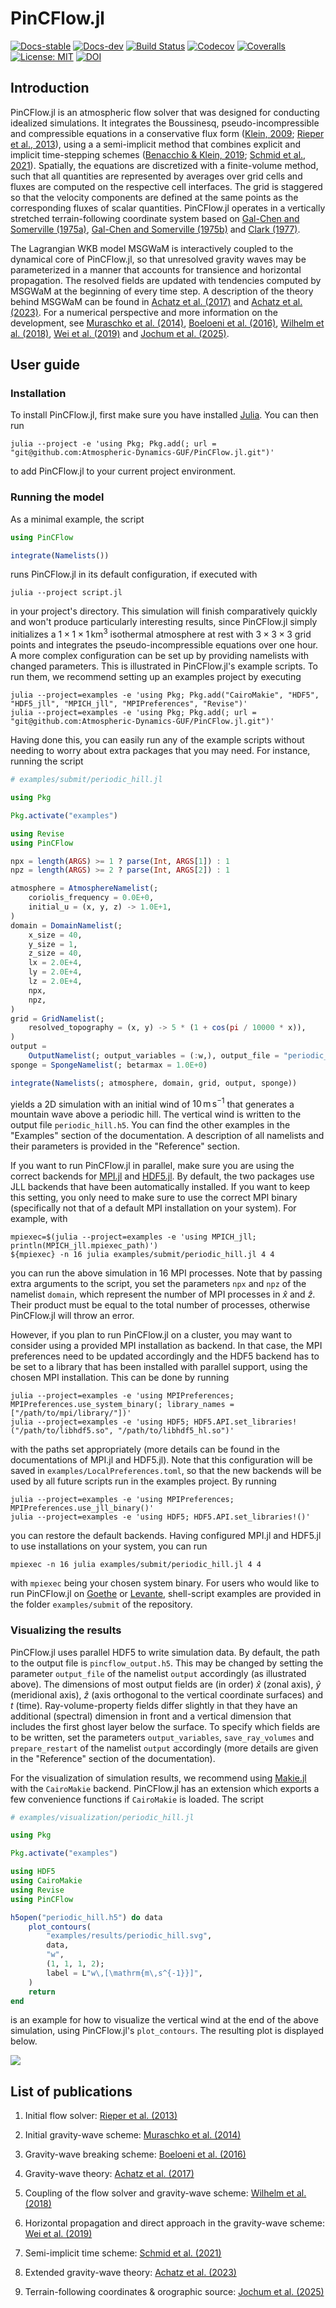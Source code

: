 # PinCFlow.jl

[![Docs-stable](https://img.shields.io/badge/docs-stable-blue.svg)](https://Atmospheric-Dynamics-GUF.github.io/PinCFlow.jl/stable)
[![Docs-dev](https://img.shields.io/badge/docs-dev-blue.svg)](https://Atmospheric-Dynamics-GUF.github.io/PinCFlow.jl/dev)
[![Build Status](https://github.com/Atmospheric-Dynamics-GUF/PinCFlow.jl/actions/workflows/CI.yml/badge.svg)](https://github.com/Atmospheric-Dynamics-GUF/PinCFlow.jl/actions?query=workflow%3ACI)
[![Codecov](https://codecov.io/gh/Atmospheric-Dynamics-GUF/PinCFlow.jl/branch/main/graph/badge.svg)](https://codecov.io/gh/Atmospheric-Dynamics-GUF/PinCFlow.jl)
[![Coveralls](https://coveralls.io/repos/github/Atmospheric-Dynamics-GUF/PinCFlow.jl/badge.svg?branch=main)](https://coveralls.io/github/Atmospheric-Dynamics-GUF/PinCFlow.jl?branch=main)
[![License: MIT](https://img.shields.io/badge/License-MIT-success.svg)](https://opensource.org/licenses/MIT)
[![DOI](https://zenodo.org/badge/DOI/10.5281/zenodo.17391579.svg)](https://doi.org/10.5281/zenodo.17391579)

## Introduction

PinCFlow.jl is an atmospheric flow solver that was designed for conducting idealized simulations. It integrates the Boussinesq, pseudo-incompressible and compressible equations in a conservative flux form ([Klein, 2009](https://doi.org/10.1007/s00162-009-0104-y); [Rieper et al., 2013](https://doi.org/10.1175/mwr-d-12-00026.1)), using a a semi-implicit method that combines explicit and implicit time-stepping schemes ([Benacchio & Klein, 2019](https://doi.org/10.1175/MWR-D-19-0073.1); [Schmid et al., 2021](https://doi.org/10.1175/MWR-D-21-0126.1)). Spatially, the equations are discretized with a finite-volume method, such that all quantities are represented by averages over grid cells and fluxes are computed on the respective cell interfaces. The grid is staggered so that the velocity components are defined at the same points as the corresponding fluxes of scalar quantities. PinCFlow.jl operates in a vertically stretched terrain-following coordinate system based on [Gal-Chen and Somerville (1975a)](https://doi.org/10.1016/0021-9991(75)90037-6), [Gal-Chen and Somerville (1975b)](https://doi.org/10.1016/0021-9991(75)90054-6) and [Clark (1977)](https://doi.org/10.1016/0021-9991(77)90057-2).

The Lagrangian WKB model MSGWaM is interactively coupled to the dynamical core of PinCFlow.jl, so that unresolved gravity waves may be parameterized in a manner that accounts for transience and horizontal propagation. The resolved fields are updated with tendencies computed by MSGWaM at the beginning of every time step. A description of the theory behind MSGWaM can be found in [Achatz et al. (2017)](https://doi.org/10.1002/qj.2926) and [Achatz et al. (2023)](https://doi.org/10.1063/5.0165180). For a numerical perspective and more information on the development, see [Muraschko et al. (2014)](https://doi.org/10.1002/qj.2381), [Boeloeni et al. (2016)](https://doi.org/10.1175/JAS-D-16-0069.1), [Wilhelm et al. (2018)](https://doi.org/10.1175/JAS-D-17-0289.1), [Wei et al. (2019)](https://doi.org/10.1175/JAS-D-18-0337.1) and [Jochum et al. (2025)](https://doi.org/10.1175/JAS-D-24-0158.1).

## User guide

### Installation

To install PinCFlow.jl, first make sure you have installed [Julia](https://docs.julialang.org/en/v1/manual/installation/). You can then run

```shell
julia --project -e 'using Pkg; Pkg.add(; url = "git@github.com:Atmospheric-Dynamics-GUF/PinCFlow.jl.git")'
```

to add PinCFlow.jl to your current project environment.

### Running the model

As a minimal example, the script

```julia
using PinCFlow

integrate(Namelists())
```

runs PinCFlow.jl in its default configuration, if executed with

```shell
julia --project script.jl
```

in your project's directory. This simulation will finish comparatively quickly and won't produce particularly interesting results, since PinCFlow.jl simply initializes a $1 \times 1 \times 1 \, \mathrm{km^3}$ isothermal atmosphere at rest with $3 \times 3 \times 3$ grid points and integrates the pseudo-incompressible equations over one hour. A more complex configuration can be set up by providing namelists with changed parameters. This is illustrated in PinCFlow.jl's example scripts. To run them, we recommend setting up an examples project by executing

```shell
julia --project=examples -e 'using Pkg; Pkg.add("CairoMakie", "HDF5", "HDF5_jll", "MPICH_jll", "MPIPreferences", "Revise")'
julia --project=examples -e 'using Pkg; Pkg.add(; url = "git@github.com:Atmospheric-Dynamics-GUF/PinCFlow.jl.git")'
```

Having done this, you can easily run any of the example scripts without needing to worry about extra packages that you may need. For instance, running the script

```julia
# examples/submit/periodic_hill.jl

using Pkg

Pkg.activate("examples")

using Revise
using PinCFlow

npx = length(ARGS) >= 1 ? parse(Int, ARGS[1]) : 1
npz = length(ARGS) >= 2 ? parse(Int, ARGS[2]) : 1

atmosphere = AtmosphereNamelist(;
    coriolis_frequency = 0.0E+0,
    initial_u = (x, y, z) -> 1.0E+1,
)
domain = DomainNamelist(;
    x_size = 40,
    y_size = 1,
    z_size = 40,
    lx = 2.0E+4,
    ly = 2.0E+4,
    lz = 2.0E+4,
    npx,
    npz,
)
grid = GridNamelist(;
    resolved_topography = (x, y) -> 5 * (1 + cos(pi / 10000 * x)),
)
output =
    OutputNamelist(; output_variables = (:w,), output_file = "periodic_hill.h5")
sponge = SpongeNamelist(; betarmax = 1.0E+0)

integrate(Namelists(; atmosphere, domain, grid, output, sponge))

```

yields a 2D simulation with an initial wind of $10 \, \mathrm{m \, s^{- 1}}$ that generates a mountain wave above a periodic hill. The vertical wind is written to the output file `periodic_hill.h5`. You can find the other examples in the "Examples" section of the documentation. A description of all namelists and their parameters is provided in the "Reference" section.

If you want to run PinCFlow.jl in parallel, make sure you are using the correct backends for [MPI.jl](https://juliaparallel.org/MPI.jl/latest/) and [HDF5.jl](https://juliaio.github.io/HDF5.jl/stable/). By default, the two packages use JLL backends that have been automatically installed. If you want to keep this setting, you only need to make sure to use the correct MPI binary (specifically not that of a default MPI installation on your system). For example, with

```shell
mpiexec=$(julia --project=examples -e 'using MPICH_jll; println(MPICH_jll.mpiexec_path)')
${mpiexec} -n 16 julia examples/submit/periodic_hill.jl 4 4
```

you can run the above simulation in 16 MPI processes. Note that by passing extra arguments to the script, you set the parameters `npx` and `npz` of the namelist `domain`, which represent the number of MPI processes in $\widehat{x}$ and $\widehat{z}$. Their product must be equal to the total number of processes, otherwise PinCFlow.jl will throw an error.

However, if you plan to run PinCFlow.jl on a cluster, you may want to consider using a provided MPI installation as backend. In that case, the MPI preferences need to be updated accordingly and the HDF5 backend has to be set to a library that has been installed with parallel support, using the chosen MPI installation. This can be done by running

```shell
julia --project=examples -e 'using MPIPreferences; MPIPreferences.use_system_binary(; library_names = ["/path/to/mpi/library/"])'
julia --project=examples -e 'using HDF5; HDF5.API.set_libraries!("/path/to/libhdf5.so", "/path/to/libhdf5_hl.so")'
```

with the paths set appropriately (more details can be found in the documentations of MPI.jl and HDF5.jl). Note that this configuration will be saved in `examples/LocalPreferences.toml`, so that the new backends will be used by all future scripts run in the examples project. By running

```shell
julia --project=examples -e 'using MPIPreferences; MPIPreferences.use_jll_binary()'
julia --project=examples -e 'using HDF5; HDF5.API.set_libraries!()'
```

you can restore the default backends. Having configured MPI.jl and HDF5.jl to use installations on your system, you can run

```shell
mpiexec -n 16 julia examples/submit/periodic_hill.jl 4 4
```

with `mpiexec` being your chosen system binary. For users who would like to run PinCFlow.jl on [Goethe](https://csc.uni-frankfurt.de/wiki/doku.php?id=public:usage:goethe) or [Levante](https://docs.dkrz.de/doc/levante/index.html), shell-script examples are provided in the folder `examples/submit` of the repository.

### Visualizing the results

PinCFlow.jl uses parallel HDF5 to write simulation data. By default, the path to the output file is `pincflow_output.h5`. This may be changed by setting the parameter `output_file` of the namelist `output` accordingly (as illustrated above). The dimensions of most output fields are (in order) $\widehat{x}$ (zonal axis), $\widehat{y}$ (meridional axis), $\widehat{z}$ (axis orthogonal to the vertical coordinate surfaces) and $t$ (time). Ray-volume-property fields differ slightly in that they have an additional (spectral) dimension in front and a vertical dimension that includes the first ghost layer below the surface. To specify which fields are to be written, set the parameters `output_variables`, `save_ray_volumes` and `prepare_restart` of the namelist `output` accordingly (more details are given in the "Reference" section of the documentation).

For the visualization of simulation results, we recommend using [Makie.jl](https://docs.makie.org/stable/) with the `CairoMakie` backend. PinCFlow.jl has an extension which exports a few convenience functions if `CairoMakie` is loaded. The script

```julia
# examples/visualization/periodic_hill.jl

using Pkg

Pkg.activate("examples")

using HDF5
using CairoMakie
using Revise
using PinCFlow

h5open("periodic_hill.h5") do data
    plot_contours(
        "examples/results/periodic_hill.svg",
        data,
        "w",
        (1, 1, 1, 2);
        label = L"w\,[\mathrm{m\,s^{-1}}]",
    )
    return
end

```

is an example for how to visualize the vertical wind at the end of the above simulation, using PinCFlow.jl's `plot_contours`. The resulting plot is displayed below.

![](examples/results/periodic_hill.svg)

## List of publications

 1. Initial flow solver: [Rieper et al. (2013)](https://doi.org/10.1175/mwr-d-12-00026.1)

 1. Initial gravity-wave scheme: [Muraschko et al. (2014)](https://doi.org/10.1002/qj.2381)

 1. Gravity-wave breaking scheme: [Boeloeni et al. (2016)](https://doi.org/10.1175/JAS-D-16-0069.1)

 1. Gravity-wave theory: [Achatz et al. (2017)](https://doi.org/10.1002/qj.2926)

 1. Coupling of the flow solver and gravity-wave scheme: [Wilhelm et al. (2018)](https://doi.org/10.1175/JAS-D-17-0289.1)

 1. Horizontal propagation and direct approach in the gravity-wave scheme: [Wei et al. (2019)](https://doi.org/10.1175/JAS-D-18-0337.1)

 1. Semi-implicit time scheme: [Schmid et al. (2021)](https://doi.org/10.1175/MWR-D-21-0126.1)

 1. Extended gravity-wave theory: [Achatz et al. (2023)](https://doi.org/10.1063/5.0165180)

 1. Terrain-following coordinates & orographic source: [Jochum et al. (2025)](https://doi.org/10.1175/JAS-D-24-0158.1)
